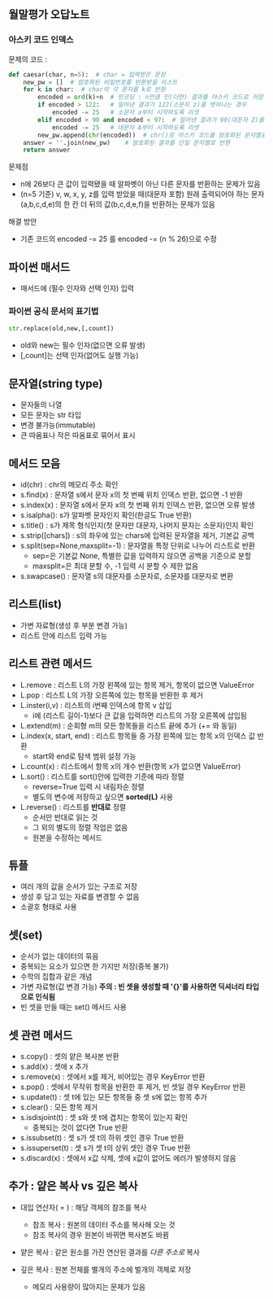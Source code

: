## 월말평가 오답노트

### 아스키 코드 인덱스

문제의 코드 :

```python
def caesar(char, n=5):  # char = 입력받은 문장
    new_pw = []  # 암호화된 비밀번호를 반환받을 리스트
    for k in char:  # char의 각 문자를 k로 반환
        encoded = ord(k)+n  # 인코딩 : n만큼 민(더한) 결과를 아스키 코드로 저장
        if encoded > 122:   # 밀어낸 결과가 122(소문자 z)를 벗어나는 경우
            encoded -= 25   # 소문자 a부터 시작하도록 리셋
        elif encoded > 90 and encoded < 97:  # 밀어낸 결과가 90(대문자 Z)을 벗어나는 경우
            encoded -= 25   # 대문자 A부터 시작하도록 리셋
        new_pw.append(chr(encoded))  # chr()로 아스키 코드를 암호화된 문자열로 반환
    answer = ''.join(new_pw)    # 암호화된 결과를 단일 문자열로 반환
    return answer
```

문제점

- n에 26보다 큰 값이 입력됐을 때 알파벳이 아닌 다른 문자를 반환하는 문제가 있음
- (n=5 기준) v, w, x, y, z를 입력 받았을 때(대문자 포함) 원래 출력되어야 하는 문자(a,b,c,d,e)의 한 칸 더 뒤의 값(b,c,d,e,f)을 반환하는 문제가 있음

해결 방안

- 기존 코드의 encoded -= 25 를 encoded -= (n % 26)으로 수정

## 파이썬 매서드

- 매서드에 (필수 인자와 선택 인자) 입력

### 파이썬 공식 문서의 표기법

```python
str.replace(old,new,[,count])
```

- old와 new는 필수 인자(없으면 오류 발생)
- [,count]는 선택 인자(없어도 실행 가능)

## 문자열(string type)

- 문자들의 나열
- 모든 문자는 str 타입
- 변경 불가능(immutable)
- 큰 따옴표나 작은 따옴표로 묶어서 표시

## 메서드 모음

- id(chr) : chr의 메모리 주소 확인
- s.find(x) : 문자열 s에서 문자 x의 첫 번째 위치 인덱스 반환, 없으면 -1 반환
- s.index(x) : 문자열 s에서 문자 x의 첫 번째 위치 인덱스 반환, 없으면 오류 발생
- s.isalpha(): s가 알파벳 문자인지 확인(한글도 True 반환)
- s.title() : s가 제목 형식인지(첫 문자만 대문자, 나머지 문자는 소문자)인지 확인
- s.strip([chars]) : s의 좌우에 있는 chars에 입력된 문자열을 제거, 기본값 공백
- s.split(sep=None,maxsplit=-1) : 문자열을 특정 단위로 나누어 리스트로 반환
  - sep=은 기본값 None, 특별한 값을 입력하지 않으면 공백을 기준으로 분할
  - maxsplit=은 최대 분할 수, -1 입력 시 분할 수 제한 없음
- s.swapcase() : 문자열 s의 대문자를 소문자로, 소문자를 대문자로 변환 

## 리스트(list)

- 가변 자료형(생성 후 부분 변경 가능)
- 리스트 안에 리스트 입력 가능

## 리스트 관련 메서드

- L.remove : 리스트 L의 가장 왼쪽에 있는 항목 제거, 항목이 없으면 ValueError
- L.pop : 리스트 L의 가장 오른쪽에 있는 항목을 반환한 후 제거
- L.inster(i,v) : 리스트의 i번째 인덱스에 항목 v 삽입
  - i에 (리스트 길이-1)보다 큰 값을 입력하면 리스트의 가장 오른쪽에 삽입됨
- L.extend(m) : 순회형 m의 모든 항목들을 리스트 끝에 추가 (+= 와 동일)
- L.index(x, start, end) : 리스트 항목들 중 가장 왼쪽에 있는 항목 x의 인덱스 값 반환
  - start와 end로 탐색 범위 설정 가능
- L.count(x) : 리스트에서 항목 x의 개수 반환(항목 x가 없으면 ValueError)
- L.sort() : 리스트를 sort()안에 입력한 기준에 따라 정렬
  - reverse=True 입력 시 내림차순 정렬
  - 별도의 변수에 저장하고 싶으면 **sorted(L)** 사용
- L.reverse() : 리스트를 **반대로** 정렬
  - 순서만 반대로 읽는 것
  - 그 외의 별도의 정렬 작업은 없음
  - 원본을 수정하는 메서드

## 튜플

- 여러 개의 값을 순서가 있는 구조로 저장
- 생성 후 담고 있는 자료를 변경할 수 없음
- 소괄호 형태로 사용

## 셋(set)

- 순서가 없는 데이터의 묶음
- 중복되는 요소가 있으면 한 가지만 저장(중복 불가)
- 수학의 집합과 같은 개념
- 가변 자료형(값 변경 가능)
**주의 : 빈 셋을 생성할 때 '{}'를 사용하면 딕셔너리 타입으로 인식됨**
- 빈 셋을 만들 때는 set() 메서드 사용

## 셋 관련 메서드

- s.copy() : 셋의 얕은 복사본 반환
- s.add(x) : 셋에 x 추가
- s.remove(x) : 셋에서 x를 제거, 비어있는 경우 KeyError 반환
- s.pop() : 셋에서 무작위 항목을 반환한 후 제거, 빈 셋일 경우 KeyError 반환
- s.update(t) : 셋 t에 있는 모든 항목들 중 셋 s에 없는 항목 추가
- s.clear() : 모든 항목 제거
- s.isdisjoint(t) : 셋 s와 셋 t에 겹치는 항목이 있는지 확인
  - 중복되는 것이 없다면 True 반환
- s.issubset(t) : 셋 s가 셋 t의 하위 셋인 경우 True 반환
- s.issuperset(t) : 셋 s가 셋 t의 상위 셋인 경우 True 반환
- s.discard(x) : 셋에서 x값 삭제, 셋에 x값이 없어도 에러가 발생하지 않음

## 추가 : 얕은 복사 vs 깊은 복사

- 대입 연산자( = ) : 해당 객체의 참조를 복사
  - 참조 복사 : 원본의 데이터 주소를 복사해 오는 것
  - 참조 복사의 경우 원본이 바뀌면 복사본도 바뀜

- 얕은 복사 : 같은 원소를 가진 연산된 결과를 *다른 주소로* 복사
- 깊은 복사 : 원본 전체를 별개의 주소에 벌개의 객체로 저장
  - 메모리 사용량이 많아지는 문제가 있음